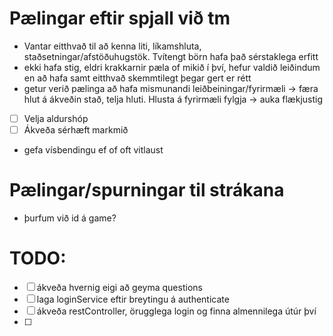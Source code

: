 # Pælingar eftir spjall við tm
- Vantar eitthvað til að kenna liti, líkamshluta, staðsetningar/afstöðuhugstök. Tvítengt börn hafa það sérstaklega erfitt
- ekki hafa stig, eldri krakkarnir pæla of mikið í því, hefur valdið leiðindum en að hafa samt eitthvað skemmtilegt þegar gert er rétt
- getur verið pælinga að hafa mismunandi leiðbeiningar/fyrirmæli  -> færa hlut á ákveðin stað, telja hluti. Hlusta á fyrirmæli fylgja -> auka flækjustig
- [ ] Velja aldurshóp
- [ ] Ákveða sérhæft markmið
- gefa vísbendingu ef of oft vitlaust

# Pælingar/spurningar til strákana
- þurfum við id á game?

# TODO:
- [ ] ákveða hvernig eigi að geyma questions
- [ ] laga loginService eftir breytingu á authenticate
- [ ] ákveða restController, örugglega login og finna almennilega útúr því
- [ ] 

